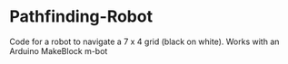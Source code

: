 # Pathfinding-Robot
Code for a robot to navigate a 7 x 4 grid (black on white). Works with an Arduino MakeBlock m-bot
